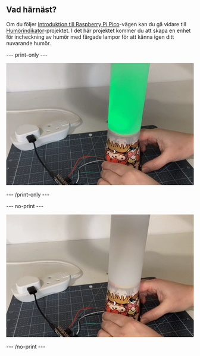 ## Vad härnäst?

Om du följer [Introduktion till Raspberry Pi Pico](https://projects.raspberrypi.org/sv-SE/raspberrypi/pico-intro)-vägen kan du gå vidare till [Humörindikator](https://projects.raspberrypi.org/sv-SE/projects/mood-indicator)-projektet. I det här projektet kommer du att skapa en enhet för incheckning av humör med färgade lampor för att känna igen ditt nuvarande humör.

--- print-only ---

![En bit transparent papper lindas runt en pappersmugg. Ett grönt ljus lyser genom det transparenta pappret.](images/mood-lamp.PNG)

--- /print-only ---

--- no-print ---

![En bit transparent papper lindas runt en pappersmugg. Knappen på sidan av koppen trycks in för att ändra färgen på lampan.](images/mood-lamp.gif)

--- /no-print ---
